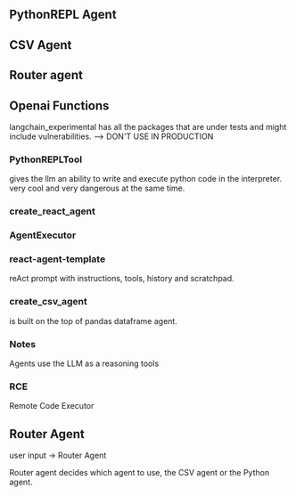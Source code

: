 ## PythonREPL Agent
## CSV Agent
## Router agent
## Openai Functions


langchain_experimental
has all the packages that are under tests and might include vulnerabilities.
 --> DON'T USE IN PRODUCTION


### PythonREPLTool
gives the llm an ability to write and execute python code in the interpreter.
very cool and very dangerous at the same time.


### create_react_agent


### AgentExecutor


### react-agent-template
reAct prompt with instructions, tools, history and scratchpad.

### create_csv_agent
is built on the top of pandas dataframe agent.

### Notes
Agents use the LLM as a reasoning tools

### RCE
Remote Code Executor

## Router Agent
user input -> Router Agent 

Router agent decides which agent to use, the CSV agent or the Python agent.